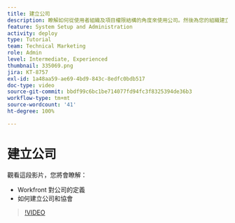 ```yaml
---
title: 建立公司
description: 瞭解如何從使用者組織及項目權限結構的角度來使用公司。然後為您的組織建立公司。
feature: System Setup and Administration
activity: deploy
type: Tutorial
team: Technical Marketing
role: Admin
level: Intermediate, Experienced
thumbnail: 335069.png
jira: KT-8757
exl-id: 1a48aa59-ae69-4bd9-843c-8edfc0bdb517
doc-type: video
source-git-commit: bbdf99c6bc1be714077fd94fc3f8325394de36b3
workflow-type: tm+mt
source-wordcount: '41'
ht-degree: 100%

---
```


# 建立公司

觀看這段影片，您將會瞭解：

* Workfront 對公司的定義
* 如何建立公司和協會

>[!VIDEO](https://video.tv.adobe.com/v/3432864/?quality=12&learn=on&enablevpops=1&captions=chi_hant)
